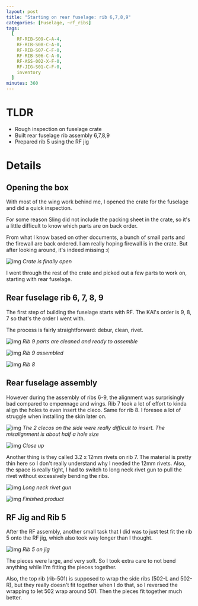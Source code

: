 ```yaml
---
layout: post
title: "Starting on rear fuselage: rib 6,7,8,9"
categories: [Fuselage, ~rf_ribs]
tags:
  [
    RF-RIB-S09-C-A-4,
    RF-RIB-S08-C-A-0,
    RF-RIB-S07-C-F-0,
    RF-RIB-S06-C-A-0,
    RF-ASS-002-X-F-0,
    RF-JIG-S01-C-F-0,
    inventory
  ]
minutes: 360
---
```


# TLDR

- Rough inspection on fuselage crate
- Built rear fuselage rib assembly 6,7,8,9
- Prepared rib 5 using the RF jig

# Details

## Opening the box

With most of the wing work behind me, I opened the crate for the fuselage and did a quick inspection.

For some reason Sling did not include the packing sheet in the crate, so it's a little difficult to know which parts are on back order.

From what I know based on other documents, a bunch of small parts and the firewall are back ordered. I am really hoping firewall is in the crate. But after looking around, it's indeed missing :(

![img](https://lh3.googleusercontent.com/pw/AP1GczO3ZSKwslB57yMpESC5WJkmKQ7kcq2wU56coA1xS6p1dF3JMg1G7PUkbdx2y5THj_CFlbSXP4NzP5VkKZvx4k_7rs2CNKec6rh8-WHx15fKL_VBzoeOL5bViHUUPuXTckR5r4WvDWbhGoDF9FgsHAfn3Q=w2094-h1576-s-no-gm?authuser=3)
_Crate is finally open_

I went through the rest of the crate and picked out a few parts to work on, starting with rear fuselage.

## Rear fuselage rib 6, 7, 8, 9

The first step of building the fuselage starts with RF. The KAI's order is 9, 8, 7 so that's the order I went with.

The process is fairly straightforward: debur, clean, rivet.

![img](https://lh3.googleusercontent.com/pw/AP1GczOjBjWKJ-BK5aBAyDmBfjuU8oUkDNPvqL-WkxdNZfPZJXwIBoz8KZtKtZhRmshGrjE_Ju2jper0rq9zazV8cNy0WrWtauyvKK56Hw_o-uKq8Z24mYjt0LyreJ3j0kV3Z6FAbRrNdkG7IlFUZB12pCmVHg=w2094-h1576-s-no-gm?authuser=3)
_Rib 9 parts are cleaned and ready to assemble_

![img](https://lh3.googleusercontent.com/pw/AP1GczPTigyZPFose1Ss3W5kIqHs77y3pMMxreX3oPLBFr-tlGweOEBivhRxkj1blkQOHScCR-D8stKyt9TjmAGOPbx4Kxm0Ge2NTlm_W-WnGxD35-JSr2x1vpxxx0NBnXp9v1rFRzz9Q95FCr0xvzD4Xex7YA=w2094-h1576-s-no-gm?authuser=3)
_Rib 9 assembled_

![img](https://lh3.googleusercontent.com/pw/AP1GczOgo8xqvLPZ9IAniqedv_e5CLVSRHwK7KRWzZykYQpx_TaOw9Kj9KAn9RZoGxsiCgvp3LxNQ0YvyMWEcbKBHeLOWbxhpU1HtnExrbZvkfQXzlB53ldZCddKTGpKE49njlVXW63I6ShVQ90tOHEDThdpHA=w2094-h1576-s-no-gm?authuser=3)
_Rib 8_

## Rear fuselage assembly

However during the assembly of ribs 6-9, the alignment was surprisingly bad compared to empennage and wings. Rib 7 took a lot of effort to kinda align the holes to even insert the cleco. Same for rib 8. I foresee a lot of struggle when installing the skin later on.

![img](https://lh3.googleusercontent.com/pw/AP1GczMockCn5Jj98fof4xOpVmV_81oIuO8uwlBYZBomnD0pjNtiSpoxxVNtzcNSj05pQW0zgwfkiR0w2ArjFiitJuUFNGx3JfI3hrT4oZIFvSHCYeAMuVbFgJdx25A8XzrOn_hbthRkbCNGQS17cN5doJI11w=w2098-h1580-s-no-gm?authuser=3)
_The 2 clecos on the side were really difficult to insert. The misalignment is about half a hole size_

![img](https://lh3.googleusercontent.com/pw/AP1GczPlQXRUI7Gkeym03yjnIelApyTvzYYXyFniORSSqPACfdBB-EoDSUoMXjjUxSLc2l-9Wz2ArCA3-lZMm_Zz2mtnbfJNFtxMeOZg3dy4k932lc3GDQemqdkFwPvqd9rDyfIP-XDCOXPWw4qjxQ5ZVc_X3Q=w2098-h1580-s-no-gm?authuser=3)
_Close up_

Another thing is they called 3.2 x 12mm rivets on rib 7. The material is pretty thin here so I don't really understand why I needed the 12mm rivets. Also, the space is really tight, I had to switch to long neck rivet gun to pull the rivet without excessively bending the ribs.

![img](https://lh3.googleusercontent.com/pw/AP1GczNpFOG_tcW1Cb-7pv8xXT0y0yyR2Mf-OEDkVJ1PliJi2ZSvLHFAmhnCFkLw3zO2bPiX6bwOBe55HkHHAzmH9nOk346DuPCo9oTj3vZr9sFFCLd34DO16_F7kNykscPiC7sGOKhjP5UxVlSCOGSlcgnneg=w1290-h1712-s-no-gm?authuser=3)
_Long neck rivet gun_

![img](https://lh3.googleusercontent.com/pw/AP1GczMDxBIONhvtdYhntVrDemepO3kV1zK7dMJgsrxW_hZ2hmpVkhEdUvlnI7wNsu7XWY60h4rl-VWM08ZIOo_6FpSa49ZVNh1C3X1a-etjsa_dfbz-fgcvW6AY4RQpdfpJxowjZpIxhNMiYXGFLE-8Y7I04w=w2098-h1580-s-no-gm?authuser=3)
_Finished product_

## RF Jig and Rib 5

After the RF assembly, another small task that I did was to just test fit the rib 5 onto the RF jig, which also took way longer than I thought.

![img](https://lh3.googleusercontent.com/pw/AP1GczND2GAcFAzRT1A9NJ6gcVGBd6ockoMvMGxKMlD5MW3j7AUKv5bQqIaNMtu2uzDmeqXB9FbHwxa2SPVzIQhWg117BtWH0iSzPHBSafAHWW3UEbaDQqmWK97_5KLODyD2W-nWSdO497v8-Y0kKhxd7wbLBg=w2098-h1580-s-no-gm?authuser=3)
_Rib 5 on jig_

The pieces were large, and very soft. So I took extra care to not bend anything while I'm fitting the pieces together.

Also, the top rib (rib-501) is supposed to wrap the side ribs (502-L and 502-R), but they really doesn't fit together when I do that, so I reversed the wrapping to let 502 wrap around 501. Then the pieces fit together much better.
